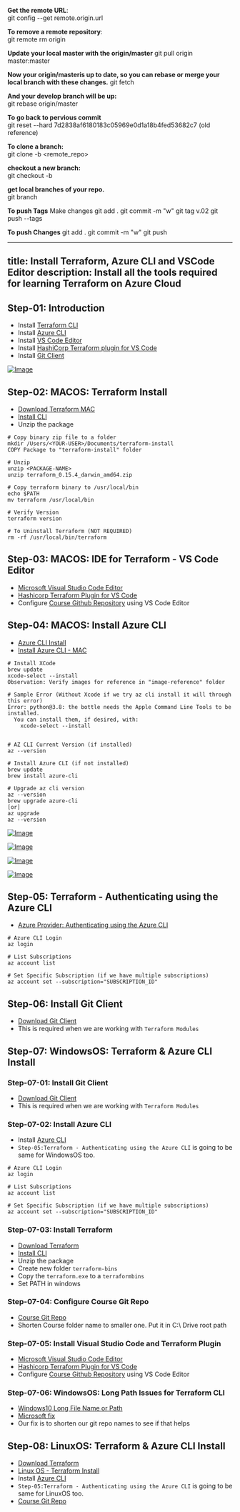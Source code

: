 **Get  the remote URL**:                             
git config --get remote.origin.url


**To remove a remote repository**:                   
git remote rm origin


**Update your local master with the origin/master** 
git pull origin master:master


**Now your origin/masteris up to date, so you can rebase or merge your local branch with these changes.**
git fetch


**And your develop branch will be up:**              
git rebase origin/master


**To go back to pervious commit**                    
git reset --hard 7d2838af6180183c05969e0d1a18b4fed53682c7 (old reference)


**To clone a branch:**                               
git clone -b <branch> <remote_repo>


**checkout a new branch:**                           
git checkout -b <branch>


**get local branches of your repo.**                 
git branch


**To push Tags**
Make changes
git add .
git commit -m "w"
git tag v.02 
git push --tags


**To push Changes**
git add .
git commit -m "w"
git push


---
title: Install Terraform, Azure CLI and VSCode Editor
description: Install all the tools required for learning Terraform on Azure Cloud
---

## Step-01: Introduction
- Install [Terraform CLI](https://www.terraform.io/downloads.html)
- Install [Azure CLI](https://docs.microsoft.com/en-us/cli/azure/install-azure-cli)
- Install [VS Code Editor](https://code.visualstudio.com/download)
- Install [HashiCorp Terraform plugin for VS Code](https://marketplace.visualstudio.com/items?itemName=HashiCorp.terraform)
- Install [Git Client](https://git-scm.com/downloads)

[![Image](https://stacksimplify.com/course-images/azure-terraform-install-1.png "HashiCorp Certified: Terraform Associate on Azure")](https://stacksimplify.com/course-images/azure-terraform-install-1.png)

## Step-02: MACOS: Terraform Install
- [Download Terraform MAC](https://www.terraform.io/downloads.html)
- [Install CLI](https://learn.hashicorp.com/tutorials/terraform/install-cli)
- Unzip the package
```t
# Copy binary zip file to a folder
mkdir /Users/<YOUR-USER>/Documents/terraform-install
COPY Package to "terraform-install" folder

# Unzip
unzip <PACKAGE-NAME>
unzip terraform_0.15.4_darwin_amd64.zip

# Copy terraform binary to /usr/local/bin
echo $PATH
mv terraform /usr/local/bin

# Verify Version
terraform version

# To Uninstall Terraform (NOT REQUIRED)
rm -rf /usr/local/bin/terraform
``` 

## Step-03: MACOS: IDE for Terraform - VS Code Editor
- [Microsoft Visual Studio Code Editor](https://code.visualstudio.com/download)
- [Hashicorp Terraform Plugin for VS Code](https://marketplace.visualstudio.com/items?itemName=HashiCorp.terraform)
- Configure [Course Github Repository](https://github.com/stacksimplify/hashicorp-certified-terraform-associate-on-azure) using VS Code Editor


## Step-04: MACOS: Install Azure CLI
- [Azure CLI Install](https://docs.microsoft.com/en-us/cli/azure/install-azure-cli)
- [Install Azure CLI - MAC](https://docs.microsoft.com/en-us/cli/azure/install-azure-cli-macos)
```t
# Install XCode
brew update 
xcode-select --install
Observation: Verify images for reference in "image-reference" folder

# Sample Error (Without Xcode if we try az cli install it will through this error)
Error: python@3.8: the bottle needs the Apple Command Line Tools to be installed.
  You can install them, if desired, with:
    xcode-select --install


# AZ CLI Current Version (if installed)
az --version

# Install Azure CLI (if not installed)
brew update 
brew install azure-cli

# Upgrade az cli version
az --version
brew upgrade azure-cli 
[or]
az upgrade
az --version
```

[![Image](https://stacksimplify.com/course-images/xcode-install-1.png "HashiCorp Certified: Terraform Associate on Azure")](https://stacksimplify.com/course-images/xcode-install-1.png)

[![Image](https://stacksimplify.com/course-images/xcode-install-2.png "HashiCorp Certified: Terraform Associate on Azure")](https://stacksimplify.com/course-images/xcode-install-2.png)

[![Image](https://stacksimplify.com/course-images/xcode-install-3.png "HashiCorp Certified: Terraform Associate on Azure")](https://stacksimplify.com/course-images/xcode-install-3.png)

[![Image](https://stacksimplify.com/course-images/xcode-install-4.png "HashiCorp Certified: Terraform Associate on Azure")](https://stacksimplify.com/course-images/xcode-install-4.png)


## Step-05: Terraform - Authenticating using the Azure CLI
- [Azure Provider: Authenticating using the Azure CLI](https://registry.terraform.io/providers/hashicorp/azurerm/latest/docs/guides/azure_cli)
```t
# Azure CLI Login
az login

# List Subscriptions
az account list

# Set Specific Subscription (if we have multiple subscriptions)
az account set --subscription="SUBSCRIPTION_ID"
```

## Step-06: Install Git Client
- [Download Git Client](https://git-scm.com/downloads)
- This is required when we are working with `Terraform Modules`

## Step-07: WindowsOS: Terraform & Azure CLI Install
### Step-07-01: Install Git Client
- [Download Git Client](https://git-scm.com/downloads)
- This is required when we are working with `Terraform Modules`

### Step-07-02: Install Azure CLI
- Install [Azure CLI](https://docs.microsoft.com/en-us/cli/azure/install-azure-cli-windows?tabs=azure-cli)
- `Step-05:Terraform - Authenticating using the Azure CLI` is going to be same for WindowsOS too. 
```t
# Azure CLI Login
az login

# List Subscriptions
az account list

# Set Specific Subscription (if we have multiple subscriptions)
az account set --subscription="SUBSCRIPTION_ID"
```

### Step-07-03: Install Terraform 
- [Download Terraform](https://www.terraform.io/downloads.html)
- [Install CLI](https://learn.hashicorp.com/tutorials/terraform/install-cli)
- Unzip the package
- Create new folder `terraform-bins`
- Copy the `terraform.exe` to a `terraformbins`
- Set PATH in windows 

### Step-07-04: Configure Course Git Repo 
- [Course Git Repo](https://github.com/stacksimplify/hashicorp-certified-terraform-associate-on-azure)
- Shorten Course folder name to smaller one. Put it in C:\ Drive root path

### Step-07-05: Install Visual Studio Code and Terraform Plugin
- [Microsoft Visual Studio Code Editor](https://code.visualstudio.com/download)
- [Hashicorp Terraform Plugin for VS Code](https://marketplace.visualstudio.com/items?itemName=HashiCorp.terraform)
- Configure [Course Github Repository](https://github.com/stacksimplify/hashicorp-certified-terraform-associate-on-azure) using VS Code Editor

### Step-07-06: WindowsOS: Long Path Issues for Terraform CLI
- [Windows10 Long File Name or Path](https://github.com/hashicorp/terraform/issues/21173)
- [Microsoft fix](https://answers.microsoft.com/en-us/windows/forum/all/windows-10-commands-with-long-path-name-are-not/13f0f7c7-d55c-4c6c-b19d-9dfec099dd45)
- Our fix is to shorten our git repo names to see if that helps

## Step-08: LinuxOS: Terraform & Azure CLI Install
- [Download Terraform](https://www.terraform.io/downloads.html)
- [Linux OS - Terraform Install](https://learn.hashicorp.com/tutorials/terraform/install-cli)
- Install [Azure CLI](https://docs.microsoft.com/en-us/cli/azure/install-azure-cli-linux?pivots=script)
- `Step-05:Terraform - Authenticating using the Azure CLI` is going to be same for LinuxOS too. 
- [Course Git Repo](https://github.com/stacksimplify/hashicorp-certified-terraform-associate-on-azure)